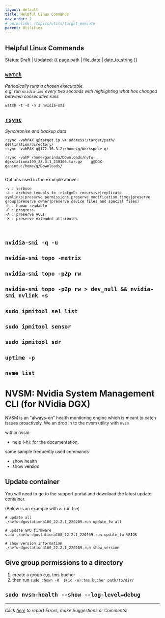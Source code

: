 ```yaml
---
layout: default
title: Helpful Linux Commands  
nav_order: 2 
# permalink: /topics/utils/target_execute
parent: Utilities
---
```


## Helpful Linux Commands

Status: Draft | Updated: {{ page.path | file_date | date_to_string }}



## [`watch`][WATCH]

*Periodically runs a chosen executable. <br/>
e.g: run `nvidia-smi` every two seconds with highlighting what has changed between consecutive runs*

```
watch -t -d -n 2 nvidia-smi
```


## [`rsync`][RSYNC]

*Synchronise and backup data*

```
rsync -vahPAX g@target.ip.v4.address:/target/path/ destination/directory/
rsync -vahPAX g@172.16.3.2:/home/g/Workspace g/

rsync -vahP /home/ganindu/Downloads/nvfw-dgxstationa100_23.3.1_230306.tar.gz    g@DGX-ganindu:/home/g/Downloads/


```

Options used in the example above:

```
-v : verbose
-a : archive (equals to -rlptgoD: recursive|replicate symlinks|preserve permissions|preserve modification times|preserve group|preserve owner|preserve device files and special files)
-h : human readable 
-P : progress
-A : preserve ACLs
-X : preserve extended attributes
```

<br />
 

## `nvidia-smi -q -u`

## `nvidia-smi topo -matrix` 

## `nvidia-smi topo -p2p rw`

## `nvidia-smi topo -p2p rw > dev_null && nvidia-smi nvlink -s`

## `sudo ipmitool sel list`

## `sudo ipmitool sensor`

## `sudo ipmitool sdr`

## `uptime -p` 

## `nvme list` 

# NVSM: Nvidia System Management CLI (for NVidia DGX)

NVSM is an "always-on" health monitoring engine which is meant to catch issues proactively. We an drop in to the nvsm utility with `nvsm`

within nvsm

* help (-h): for the documentation.

some sample frequently used commands 

* show health
* show version

## Update container 

You will need to go to the support portal and download the latest update container.

(Below is an example with a .run file)

```
# update all
./nvfw-dgxstationa100_22.2.1_220209.run update_fw all

# update GPU firmware
sudo ./nvfw-dgxstationa100_22.2.1_220209.run update_fw VBIOS

# show version information 
./nvfw-dgxstationa100_22.2.1_220209.run show_version

```


## Give group permissions to a directory 

1. create a group e,g. tms.bucher 
2. then run `sudo chown -R  $(id -u):tms.bucher path/to/dir/`











## `sudo nvsm-health --show --log-level=debug`








---
*Click [here][ERRORS-SUGGESTIONS] to report Errors, make Suggestions or Comments!*

[WATCH]: https://man7.org/linux/man-pages/man1/watch.1.html
[RSYNC]: https://man7.org/linux/man-pages/man1/rsync.1.html


[ERRORS-SUGGESTIONS]: https://github.com/ganindu7/deepnotes/issues

<!-- Latex in markdown -->
<script src="https://cdn.mathjax.org/mathjax/latest/MathJax.js?config=TeX-AMS-MML_HTMLorMML" type="text/javascript"></script>
<!-- $$ \nabla_\boldsymbol{x} J(\boldsymbol{x}) $$ -->

